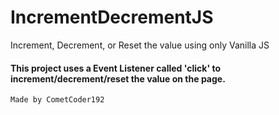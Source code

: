 # IncrementDecrementJS
Increment, Decrement, or Reset the value using only Vanilla JS

#### This project uses a Event Listener called 'click' to increment/decrement/reset the value on the page.


`Made by CometCoder192`
